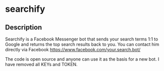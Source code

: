 # searchify

## Description
Searchify is a Facebook Messenger bot that sends your search terms 1:1 to Google and returns the top search results back to you.
You can contact him directly via Facebook https://www.facebook.com/your.search.bot/ 

The code is open source and anyone can use it as the basis for a new bot. I have removed all KEYs and TOKEN.
